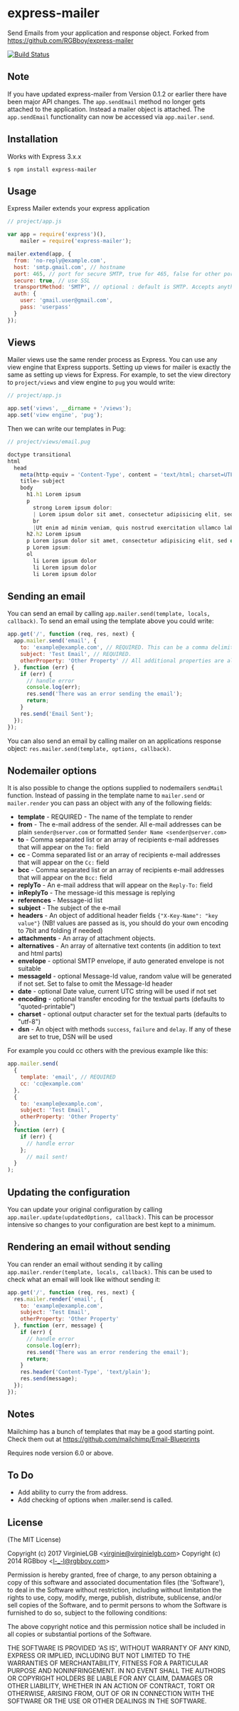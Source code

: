 # express-mailer

Send Emails from your application and response object. Forked from https://github.com/RGBboy/express-mailer

[![Build Status](https://secure.travis-ci.org/RGBboy/express-mailer.png)](http://travis-ci.org/RGBboy/express-mailer)

## Note

If you have updated express-mailer from Version 0.1.2 or earlier there 
have been major API changes. The `app.sendEmail` method no longer gets 
attached to the application. Instead a mailer object is attached. The 
`app.sendEmail` functionality can now be accessed via `app.mailer.send`.

## Installation

Works with Express 3.x.x

    $ npm install express-mailer

## Usage

Express Mailer extends your express application

```javascript
// project/app.js

var app = require('express')(),
    mailer = require('express-mailer');

mailer.extend(app, {
  from: 'no-reply@example.com',
  host: 'smtp.gmail.com', // hostname
  port: 465, // port for secure SMTP, true for 465, false for other ports
  secure: true, // use SSL
  transportMethod: 'SMTP', // optional : default is SMTP. Accepts anything that nodemailer accepts
  auth: {
    user: 'gmail.user@gmail.com',
    pass: 'userpass'
  }
});

```

## Views

Mailer views use the same render process as Express. You can use any view 
engine that Express supports. Setting up views for mailer is exactly the same 
as setting up views for Express. For example, to set the view directory to 
`project/views` and view engine to `pug` you would write:

```javascript
// project/app.js

app.set('views', __dirname + '/views');
app.set('view engine', 'pug');
```

Then we can write our templates in Pug:

```javascript
// project/views/email.pug

doctype transitional
html
  head
    meta(http-equiv = 'Content-Type', content = 'text/html; charset=UTF-8')
    title= subject
    body
      h1.h1 Lorem ipsum
      p
        strong Lorem ipsum dolor: 
        | Lorem ipsum dolor sit amet, consectetur adipisicing elit, sed do eiusmod tempor incididunt ut labore et dolore magna aliqua.
        br
        |Ut enim ad minim veniam, quis nostrud exercitation ullamco laboris nisi ut aliquip ex ea commodo consequat.
      h2.h2 Lorem ipsum
      p Lorem ipsum dolor sit amet, consectetur adipisicing elit, sed do eiusmod tempor incididunt ut labore et dolore magna aliqua. Ut enim ad minim veniam, quis nostrud exercitation ullamco laboris nisi ut aliquip ex ea commodo consequat.
      p Lorem ipsum:
      ol
        li Lorem ipsum dolor
        li Lorem ipsum dolor
        li Lorem ipsum dolor
```

## Sending an email

You can send an email by calling `app.mailer.send(template, locals, callback)`.
To send an email using the template above you could write:

```javascript
app.get('/', function (req, res, next) {
  app.mailer.send('email', {
    to: 'example@example.com', // REQUIRED. This can be a comma delimited string just like a normal email to field. 
    subject: 'Test Email', // REQUIRED.
    otherProperty: 'Other Property' // All additional properties are also passed to the template as local variables.
  }, function (err) {
    if (err) {
      // handle error
      console.log(err);
      res.send('There was an error sending the email');
      return;
    }
    res.send('Email Sent');
  });
});
```

You can also send an email by calling mailer on an applications response 
object: `res.mailer.send(template, options, callback)`.

## Nodemailer options

It is also possible to change the options supplied to nodemailers `sendMail` 
function. Instead of passing in the template name to `mailer.send` or 
`mailer.render` you can pass an object with any of the following fields:

  * **template** - REQUIRED - The name of the template to render 
  * **from** - The e-mail address of the sender. All e-mail addresses can be plain `sender@server.com` or formatted `Sender Name <sender@server.com>`
  * **to** - Comma separated list or an array of recipients e-mail addresses that will appear on the `To:` field
  * **cc** - Comma separated list or an array of recipients e-mail addresses that will appear on the `Cc:` field
  * **bcc** - Comma separated list or an array of recipients e-mail addresses that will appear on the `Bcc:` field
  * **replyTo** - An e-mail address that will appear on the `Reply-To:` field
  * **inReplyTo** - The message-id this message is replying
  * **references** - Message-id list
  * **subject** - The subject of the e-mail
  * **headers** - An object of additional header fields `{"X-Key-Name": "key value"}` (NB! values are passed as is, you should do your own encoding to 7bit and folding if needed)
  * **attachments** - An array of attachment objects.
  * **alternatives** - An array of alternative text contents (in addition to text and html parts)
  * **envelope** - optional SMTP envelope, if auto generated envelope is not suitable
  * **messageId** - optional Message-Id value, random value will be generated if not set. Set to false to omit the Message-Id header
  * **date** - optional Date value, current UTC string will be used if not set
  * **encoding** - optional transfer encoding for the textual parts (defaults to "quoted-printable")
  * **charset** - optional output character set for the textual parts (defaults to "utf-8")
  * **dsn** - An object with methods `success`, `failure` and `delay`. If any of these are set to true, DSN will be used

For example you could cc others with the previous example like this:

```javascript
app.mailer.send(
  {
    template: 'email', // REQUIRED
    cc: 'cc@example.com'
  },
  {
    to: 'example@example.com',
    subject: 'Test Email',
    otherProperty: 'Other Property'
  },
  function (err) {
    if (err) {
      // handle error
    };
      // mail sent!
  }
);
```

## Updating the configuration

You can update your original configuration by calling `app.mailer.update(updatedOptions, callback)`.
This can be processor intensive so changes to your configuration are best kept to a minimum.

## Rendering an email without sending

You can render an email without sending it by calling `app.mailer.render(template, locals, callback)`.
This can be used to check what an email will look like without sending it:

```javascript
app.get('/', function (req, res, next) {
  res.mailer.render('email', {
    to: 'example@example.com',
    subject: 'Test Email',
    otherProperty: 'Other Property'
  }, function (err, message) {
    if (err) {
      // handle error
      console.log(err);
      res.send('There was an error rendering the email');
      return;
    }
    res.header('Content-Type', 'text/plain');
    res.send(message);
  });
});
```

## Notes

Mailchimp has a bunch of templates that may be a good starting point.
Check them out at https://github.com/mailchimp/Email-Blueprints

Requires node version 6.0 or above.

## To Do

* Add ability to curry the from address.
* Add checking of options when .mailer.send is called.

## License 

(The MIT License)

Copyright (c) 2017 VirginieLGB &lt;virginie@virginielgb.com&gt;
Copyright (c) 2014 RGBboy &lt;l-_-l@rgbboy.com&gt;

Permission is hereby granted, free of charge, to any person obtaining
a copy of this software and associated documentation files (the
'Software'), to deal in the Software without restriction, including
without limitation the rights to use, copy, modify, merge, publish,
distribute, sublicense, and/or sell copies of the Software, and to
permit persons to whom the Software is furnished to do so, subject to
the following conditions:

The above copyright notice and this permission notice shall be
included in all copies or substantial portions of the Software.

THE SOFTWARE IS PROVIDED 'AS IS', WITHOUT WARRANTY OF ANY KIND,
EXPRESS OR IMPLIED, INCLUDING BUT NOT LIMITED TO THE WARRANTIES OF
MERCHANTABILITY, FITNESS FOR A PARTICULAR PURPOSE AND NONINFRINGEMENT.
IN NO EVENT SHALL THE AUTHORS OR COPYRIGHT HOLDERS BE LIABLE FOR ANY
CLAIM, DAMAGES OR OTHER LIABILITY, WHETHER IN AN ACTION OF CONTRACT,
TORT OR OTHERWISE, ARISING FROM, OUT OF OR IN CONNECTION WITH THE
SOFTWARE OR THE USE OR OTHER DEALINGS IN THE SOFTWARE.
